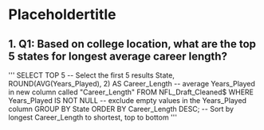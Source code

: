 # Placeholdertitle

## 1. Q1: Based on college location, what are the top 5 states for longest average career length?

''' SELECT TOP 5 
-- Select the first 5 results
	State,
	ROUND(AVG(Years_Played), 2) AS Career_Length 
	-- average Years_Played in new column called "Career_Length"
FROM
	NFL_Draft_Cleaned$
WHERE
	Years_Played IS NOT NULL 
	-- exclude empty values in the Years_Played column
GROUP BY
	State
ORDER BY
	Career_Length DESC; 
	-- Sort by longest Career_Length to shortest, top to bottom
'''
